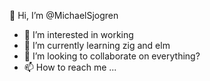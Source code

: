 👋 Hi, I’m @MichaelSjogren
- 👀 I’m interested in working
- 🌱 I’m currently learning zig and elm
- 💞️ I’m looking to collaborate on everything?
- 📫 How to reach me ...

<!---
MichaelSjogren/MichaelSjogren is a ✨ special ✨ repository because its `README.md` (this file) appears on your GitHub profile.
You can click the Preview link to take a look at your changes.
--->
